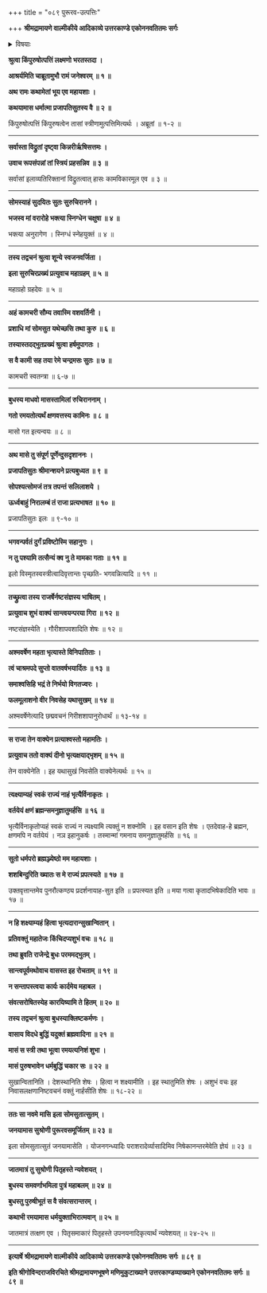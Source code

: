 +++
title = "०८९ पुरूरव-उत्पत्तिः"

+++
**श्रीमद्रामायणे वाल्मीकीये आदिकाव्ये उत्तरकाण्डे एकोननवतितमः सर्गः**


<details><summary>विषयाः</summary>

बुधेन परिजनापगमानन्तरम् एकाकिन्या इलायाः  
कलत्री-करणेन तया सह विहरणम् ॥ १ ॥  
मासान्तरे पुनः पुरुष-भूतेन  
विस्मृत-स्त्री-भावेन च इलेन  
बुधं प्रति निज-नगर-गमनायाभ्यनुज्ञान-याचनम् ॥ २ ॥  
बुधेन तं प्रति ससान्त्वनम् आवत्सरान्तं तत्रैव वास-विधानम् ॥ ३ ॥  
बुधाद् गर्भं धृतवत्या इलया  
पर्याय-प्राप्ते नवमे मासि  
पुरूरवो-नामक--पुत्र-प्रसवेन  
तस्य बुध-हस्त एव प्रत्यर्पणम् ॥ ४ ॥
</details>


**श्रुत्वा किंपुरुषोत्पत्तिं लक्ष्मणो भरतस्तदा ।**

**आश्रर्यमिति चाब्रूतामुभौ रामं जनेश्वरम् ॥ १ ॥**

**अथ रामः कथामेतां भूय एव महायशाः ।**

**कथयामास धर्मात्मा प्रजापतिसुतस्य वै ॥ २ ॥**

किंपुरुषोत्पत्तिं किंपुरुषत्वेन तासां स्त्रीणामुत्पत्तिमित्यर्थः । अब्रूतां ॥ १-२ ॥

****

**सर्वास्ता विद्रुतां दृष्ट्वा किन्नरीर्ऋषिसत्तमः ।**

**उवाच रूपसंपन्नां तां स्त्रियं प्रहसन्निव ॥ ३ ॥**

सर्वासां इलाव्यतिरिक्तानां विद्रुतत्वात् हासः कामविकारमूल एव ॥ ३ ॥

****

**सोमस्याहं सुदयितः सुतः सुरुचिरानने ।**

**भजस्व मां वरारोहे भक्त्या स्निग्धेन चक्षुषा ॥ ४ ॥**

भक्त्या अनुरागेण । स्निग्धं स्नेहयुक्तं ॥ ४ ॥

****

**तस्य तद्वचनं श्रुत्वा शून्ये स्वजनवर्जिता ।**

**इला सुरुचिरप्रख्यं प्रत्युवाच महाग्रहम् ॥ ५ ॥**

महाग्रहो ग्रहदेवः ॥ ५ ॥

****

**अहं कामचरी सौम्य तवास्मि वशवर्तिनी ।**

**प्रशाधि मां सोमसुत यथेच्छसि तथा कुरु ॥ ६ ॥**

**तस्यास्तदद्भुतप्रख्यं श्रुत्वा हर्षमुपागतः ।**

**स वै कामी सह तया रेमे चन्द्रमसः सुतः ॥ ७ ॥**

कामचरी स्वतन्त्रा ॥ ६-७ ॥

****

**बुधस्य माधवो मासस्तामिलां रुचिराननाम् ।**

**गतो रमयतोत्यर्थं क्षणवत्तस्य कामिनः ॥ ८ ॥**

मासो गत इत्यन्वयः ॥ ८ ॥

****

**अथ मासे तु संपूर्ण पूर्णेन्दुसदृशाननः ।**

**प्रजापतिसुतः श्रीमान्शयने प्रत्यबुध्यत ॥ ९ ॥**

**सोपश्यत्सोमजं तत्र तपन्तं सलिलाशये ।**

**ऊर्ध्वबाहुं निरालम्बं तं राजा प्रत्यभाषत ॥ १० ॥**

प्रजापतिसुतः इलः ॥ ९-१० ॥

****

**भगवन्पर्वतं दुर्गं प्रविष्टोस्मि सहानुगः ।**

**न तु पश्यामि तत्सैन्यं क्व नु ते मामका गताः ॥ ११ ॥**

इलो विस्मृतस्वस्त्रीत्वादिवृत्तान्तः पृच्छति- भगवन्नित्यादि ॥ ११ ॥

****

**तच्छ्रुत्वा तस्य राजर्षेर्नष्टसंज्ञस्य भाषितम् ।**

**प्रत्युवाच शुभं वाक्यं सान्त्वयन्परया गिरा ॥ १२ ॥**

नष्टसंज्ञस्येति । गौरीशापवशादिति शेषः ॥ १२ ॥

****

**अश्मवर्षेण महता भृत्यास्ते विनिपातिताः ।**

**त्वं चाश्रमपदे सुप्तो वातवर्षभयार्दितः ॥ १३ ॥**

**समाश्वसिहि भद्रं ते निर्भयो विगतज्वरः ।**

**फलमूलाशनो वीर निवसेह यथासुखम् ॥ १४ ॥**

अश्मवर्षेणेत्यादि छद्मवचनं गिरीशशापानुरोधार्थं ॥ १३-१४ ॥

****

**स राजा तेन वाक्येन प्रत्याश्वस्तो महामतिः ।**

**प्रत्युवाच ततो वाक्यं दीनो भृत्यक्षयाद्भृशम् ॥ १५ ॥**

तेन वाक्येनेति । इह यथासुखं निवसेति वाक्येनेत्यर्थः ॥ १५ ॥

****

**त्यक्ष्याम्यहं स्वकं राज्यं नाहं भृत्यैर्विनाकृतः ।**

**वर्तयेयं क्षणं ब्रह्मन्समनुज्ञातुमर्हसि ॥ १६ ॥**

भृत्यैर्विनाकृतोप्यहं स्वकं राज्यं न त्यक्ष्यामि त्यक्तुं न शक्नोमि । इह वसान इति शेषः । एतदेवाह-हे ब्रह्मन, क्षणमपि न वर्तयेयं । नञ इहानुकर्षः । तस्मान्मां गमनाय समनुज्ञातुमर्हसि ॥ १६ ॥

****

**सुतो धर्मपरो ब्रह्मञ्ज्येष्ठो मम महायशाः ।**

**शशबिन्दुरिति ख्यातः स मे राज्यं प्रपत्स्यते ॥ १७ ॥**

उक्तवृत्तान्तमेव पुनरौत्कण्ठ्य प्रदर्शनायाह-सुत इति ॥ प्रपत्स्यत इति ॥ मया गत्वा कृतादभिषेकादिति भावः ॥ १७ ॥

****

**न हि शक्ष्याम्यहं हित्वा भृत्यदारान्सुखान्वितान् ।**

**प्रतिवक्तुं महातेजः किंचिदप्यशुभं वचः ॥ १८ ॥**

**तथा ब्रुवति राजेन्द्रे बुधः परममद्भुतम् ।**

**सान्त्वपूर्वमथोवाच वासस्त इह रोचताम् ॥ १९ ॥**

**न सन्तापस्त्वया कार्यः कार्दमेय महाबल ।**

**संवत्सरोषितस्येह कारयिष्यामि ते हितम् ॥ २० ॥**

**तस्य तद्वचनं श्रुत्वा बुधस्याक्लिष्टकर्मणः ।**

**वासाय विदधे बुद्धिं यदुक्तं ब्रह्मवादिना ॥ २१ ॥**

**मासं स स्त्री तथा भूत्वा रमयत्यनिशं शुभा ।**

**मासं पुरुषभावेन धर्मबुद्धिं चकार सः ॥ २२ ॥**

सुखान्वितानिति । देशस्थानिति शेषः । हित्वा न शक्ष्यामीति । इह स्थातुमिति शेषः । अशुभं वचः इह निवासलक्षणानिष्टवचनं वक्तुं नार्हसीति शेषः ॥ १८-२२ ॥

****

**ततः सा नवमे मासि इला सोमसुतात्सुतम् ।**

**जनयामास सुश्रोणी पुरूरवसमूर्जितम् ॥ २३ ॥**

इला सोमसुतात्सुतं जनयामासेति । योजनगन्ध्यादिः पराशरादेर्व्यासादिमिव निषेकानन्तरमेवेति ज्ञेयं ॥ २३ ॥

****

**जातमात्रं तु सुश्रोणी पितृहस्ते न्यवेशयत् ।**

**बुधस्य समवर्णाभमिला पुत्रं महाबलम् ॥ २४ ॥**

**बुधस्तु पुरुषीभूतं स वै संवत्सरान्तरम् ।**

**कथाभी रमयामास धर्मयुक्ताभिरात्मवान् ॥ २५ ॥**

जातमात्रं तत्क्षण एव । पितृसमाकारं पितृहस्ते उपनयनादिकृत्यार्थं न्यवेशयत् ॥ २४-२५ ॥

****

**इत्यार्षे श्रीमद्रामायणे वाल्मीकीये आदिकाव्ये उत्तरकाण्डे एकोननवतितमः सर्गः ॥ ८९ ॥**

**इति श्रीगोविन्दराजविरचिते श्रीमद्रामायणभूषणे मणिमुकुटाख्याने उत्तरकाण्डव्याख्याने एकोननवतितमः सर्गः ॥ ८९ ॥**
